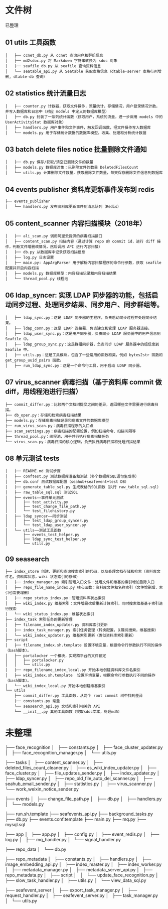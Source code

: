 # 文件树

已整理

## 01 utils 工具函数

```
│   ├── ccnet_db.py 从 ccnet 查询用户和群组信息
│   ├── md2sdoc.py 将 Markdown 字符串转换为 sdoc 对象
│   ├── seafile_db.py 从 seafile 查询资料信息
│   └── seatable_api.py 从 Seatable 获取表格信息（dtable-server 表格行列增删, dtable-db 查询）
```

## 02 statistics 统计流量日志

```
│   ├── counter.py 计数器，获取文件操作，流量统计，存储情况，用户登录情况计数，并写入数据库和日志中（对应 models 中定义的数据库模型）
│   ├── db.py 封装了一系列统计函数（获取用户，系统的流量，进一步调用 models 中的 UserActivityStat 数据库对象）
│   ├── handlers.py 用户事件和文件事件，触发回调函数，把文件操作写入数据库
│   └── models.py 用于存储统计数据的数据库模型，收集、处理和分析统计数据
```

## 03 batch delete files notice 批量删除文件通知
```
│   ├── db.py 保存/获取/清空已删除文件的数量
│   ├── models.py 数据库对象：已删除文件的数量 DeletedFilesCount
│   └── utils.py 计算删除文件数量，获取删除文件数量，每天保存删除文件信息到数据库
```

## 04 events publisher 资料库更新事件发布到 redis
```
├── events_publisher 
│   └── handlers.py 发布资料库更新事件到消息队列（Redis）
```

## 05 content_scanner 内容扫描模块（2018年）
```
│   ├── ali_scan.py 调用阿里云提供的病毒扫描接口
│   ├── content_scan.py 扫描内容（通过计算 repo 的 commit id，进行 diff 操作，判断文件增删改情况，然后调用 API 进行内容扫描）
│   ├── db.py 从数据库中记录获取扫描信息
│   ├── log.py 日志设置
│   ├── main.py: AppArgParser 用于解析内容扫描程序的命令行参数，获取 seafile 配置并开启内容扫描
│   ├── models.py 数据库模型：内容扫描记录和内容扫描结果
│   └── thread_pool.py 线程池
```

## 06 ldap_syncer: 实现 LDAP 同步器的功能，包括启动同步过程、处理同步结果、同步用户、同步群组等。
```
│   ├── ldap_sync.py：这是 LDAP 同步器的主程序，负责启动同步过程并处理同步结果。
│   ├── ldap_conn.py：这是 LDAP 连接器，负责建立和管理 LDAP 服务器连接。
│   ├── ldap_user_sync.py：这是用户同步器，负责同步 LDAP 服务器中的用户信息到 Seafile 中。
│   ├── ldap_group_sync.py：这是群组同步器，负责同步 LDAP 服务器中的组信息到 Seafile 中。
│   ├── utils.py：这是工具模块，包含了一些常用的函数和类，例如 bytes2str 函数和 get_group_uuid_pairs 函数。
│   ├── run_ldap_sync.py：这是一个命令行工具，用于启动 LDAP 同步器。
```

## 07 virus_scanner 病毒扫描（基于资料库 commit 做 diff，用线程池进行扫描）
```
├── commit_differ.py：比较两个文档树提交之间的差异，返回哪些文件需要进行病毒扫描。
├── db_oper.py：存储和检索病毒扫描结果
├── models.py：存储病毒扫描记录和病毒文件的数据库模型
├── run_virus_scan.py：病毒扫描程序的入口点
├── scan_settings.py：病毒扫描的配置设置，例如扫描命令、扫描间隔等
├── thread_pool.py：线程池，用于并行执行病毒扫描任务
└── virus_scan.py：病毒扫描的核心逻辑，负责执行病毒扫描和处理扫描结果
```

## 08 单元测试 tests
```
│   ├── README.md 测试步骤
│   ├── conftest.py 测试数据库准备和测试（多个数据库SQL语句生成等）
│   ├── db.conf 测试数据库配置（seahub+seafevent+test DB）
│   ├── generate_table_sql.py 生成表格的SQL函数（执行 raw_table_sql.sql）
│   ├── raw_table_sql.sql 测试SQL
│   ├── events——事件单元测试
│   │   ├── test_activity.py
│   │   ├── test_change_file_path.py
│   │   └── test_filehistory.py
│   ├── ldap_syncer——同步测试
│   │   ├── test_ldap_group_syncer.py
│   │   └── test_ldap_user_syncer.py
│   └── utils——测试工具函数
│       ├── events_test_helper.py
│       ├── ldap_sync_test_helper.py
│       └── utils.py 
```

## 09 seasearch

```
├── index_store 创建、更新和查询搜索索引的代码，以及处理文档存储和检索（资料库文件名，资料库状态，wiki 状态索引的存储）
│   ├── index_manager.py 索引管理入口文件：处理文件和维基的索引增加删除入口
│   ├── repo_file_name_index.py 核心函数：资料库文件和名称索引（文件增删后，索引也需要增删）
│   ├── repo_status_index.py：管理资料库状态索引
│   ├── wiki_index.py 维基索引：文件增删改后重新计算索引，同时搜索维基基于索引进行搜索
│   └── wiki_status_index.py：维基状态索引
├── index_task 索引任务的更新管理
│   ├── filename_index_updater.py 资料库索引更新
│   ├── index_task_manager.py 索引任务管理（转换配置，关键词搜索，维基搜索）
│   └── wiki_index_updater.py 维基索引更新（类似资料库索引更新）
├── script
│   ├── filename_index.sh.template 设置环境变量，根据命令行参数执行不同的操作（bash脚本）。
│   ├── portalocker 一个模块，实现跨平台的文件锁定
│   │   ├── portalocker.py
│   │   └── utils.py
│   ├── repo_filename_index_local.py 开始本地创建资料库文件名索引
│   ├── wiki_index.sh.template  设置环境变量，根据命令行参数执行不同的操作（bash脚本）。
│   └── wiki_index_local.py 开始本地创建维基索引
└── utils
    ├── commit_differ.py 工具函数，从两个 root commit 树中找到差异
    ├── constants.py 常量
    └── seasearch_api.py 文档和索引相关的 API
    └── __init__.py 其他工具函数（提取sdoc文本，处理md5）
```

# 未整理





├── face_recognition
│   ├── constants.py
│   ├── face_cluster_updater.py
│   ├── face_recognition_manager.py
│   └── utils.py


├── tasks
│   ├── content_scanner.py
│   ├── deleted_files_count_cleaner.py
│   ├── es_wiki_index_updater.py
│   ├── face_cluster.py
│   ├── file_updates_sender.py
│   ├── index_updater.py
│   ├── ldap_syncer.py
│   ├── repo_old_file_auto_del_scanner.py
│   ├── seahub_email_sender.py
│   ├── statistics.py
│   ├── virus_scanner.py
│   └── work_weixin_notice_sender.py

├── events
│   ├── change_file_path.py
│   ├── db.py
│   ├── handlers.py
│   └── models.py

├── run.sh.template
├── seafevents_api.py
├── background_tasks.py
├── db.py
├── events.conf.template
├── main.py
├── mq.py
├── mysql.sql



├── app
│   ├── app.py
│   ├── config.py
│   ├── event_redis.py
│   ├── log.py
│   ├── mq_handler.py
│   └── signal_handler.py


├── repo_data
│   └── db.py


├── repo_metadata
│   ├── constants.py
│   ├── handlers.py
│   ├── image_embedding_api.py
│   ├── index_master.py
│   ├── index_worker.py
│   ├── metadata_manager.py
│   ├── metadata_server_api.py
│   ├── repo_metadata.py
│   ├── script
│   │   └── update_face_recognition.py
│   ├── slow_task_handler.py
│   ├── utils.py
│   └── view_data_sql.py


├── seafevent_server
│   ├── export_task_manager.py
│   ├── request_handler.py
│   ├── seafevent_server.py
│   ├── task_manager.py
│   └── utils.py
